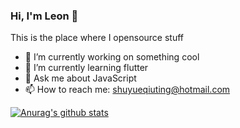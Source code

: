 ### Hi, I'm Leon 👋

This is the place where I opensource stuff

- 🔭 I’m currently working on something cool
- 🌱 I’m currently learning flutter
- 💬 Ask me about JavaScript
- 📫 How to reach me: shuyueqiuting@hotmail.com

[![Anurag's github stats](https://github-readme-stats.vercel.app/api?username=jiangxinlei&show_icons=true&theme=merko)](https://github.com/anuraghazra/github-readme-stats)
